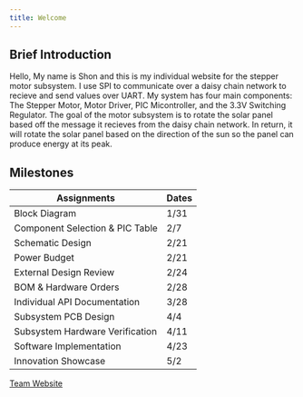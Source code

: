 ```yaml
---
title: Welcome
---
```

## Brief Introduction
Hello, My name is Shon and this is my individual website for the stepper motor subsystem. I use SPI to communicate over a daisy chain network to recieve and send values over UART. My system has four main components: The Stepper Motor, Motor Driver, PIC Micontroller, and the 3.3V Switching Regulator. The goal of the motor subsystem is to rotate the solar panel based off the message it recieves from the daisy chain network. In return, it will rotate the solar panel based on the direction of the sun so the panel can produce energy at its peak.

## Milestones
|Assignments|Dates|
|---------------|--------------|
|Block Diagram| 1/31|
|Component Selection & PIC Table|2/7|
|Schematic Design|2/21|
|Power Budget|2/21|
|External Design Review|2/24|
|BOM & Hardware Orders|2/28|
|Individual API Documentation|3/28|
|Subsystem PCB Design|4/4|
|Subsystem Hardware Verification|4/11|
|Software Implementation|4/23|
|Innovation Showcase|5/2|

[Team Website](https://egr314-2025-s-311.github.io/T311.github.io/)
